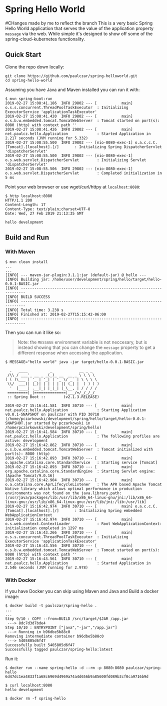 # Spring Hello World
#CHanges made by me to reflect the branch
This is a very basic Spring Hello World application that serves the value of the application property `message` via the web. While simple it's designed to show off some of the spring-cloud-kubernetes functionality.

## Quick Start

Clone the repo down locally:

```console
git clone https://github.com/paulczar/spring-helloworld.git
cd spring-hello-world
```

Assuming you have Java and Maven installed you can run it with:

```console
$ mvn spring-boot:run
2019-02-27 15:08:41.186  INFO 29802 --- [           main] o.s.s.concurrent.ThreadPoolTaskExecutor  : Initializing ExecutorService 'applicationTaskExecutor'
2019-02-27 15:08:41.420  INFO 29802 --- [           main] o.s.b.w.embedded.tomcat.TomcatWebServer  : Tomcat started on port(s): 8080 (http) with context path ''
2019-02-27 15:08:41.426  INFO 29802 --- [           main] net.paulcz.hello.Application             : Started Application in 2.217 seconds (JVM running for 5.332)
2019-02-27 15:08:55.500  INFO 29802 --- [nio-8080-exec-1] o.a.c.c.C.[Tomcat].[localhost].[/]       : Initializing Spring DispatcherServlet 'dispatcherServlet'
2019-02-27 15:08:55.500  INFO 29802 --- [nio-8080-exec-1] o.s.web.servlet.DispatcherServlet        : Initializing Servlet 'dispatcherServlet'
2019-02-27 15:08:55.506  INFO 29802 --- [nio-8080-exec-1] o.s.web.servlet.DispatcherServlet        : Completed initialization in 5 ms
```

Point your web browser or use wget/curl/httpy at `localhost:8080`:

```console
$ http localhost:8080
HTTP/1.1 200
Content-Length: 17
Content-Type: text/plain;charset=UTF-8
Date: Wed, 27 Feb 2019 21:13:35 GMT

hello development
```

## Build and Run

### With Maven

```console
$ mvn clean install
...
...
[INFO] --- maven-jar-plugin:3.1.1:jar (default-jar) @ hello ---
[INFO] Building jar: /home/user/development/spring/hello/target/hello-0.0.1-BASIC.jar
[INFO] ------------------------------------------------------------------------
[INFO] BUILD SUCCESS
[INFO] ------------------------------------------------------------------------
[INFO] Total time: 3.238 s
[INFO] Finished at: 2019-02-27T15:15:42-06:00
[INFO] ------------------------------------------------------------------------
```

Then you can run it like so:

> Note: the `MESSAGE` environment variable is not neccesary, but is instead showing that you can change the `message` property to get a different response when accessing the application.

```console
$ MESSAGE="hello world" java -jar target/hello-0.0.1-BASIC.jar

  .   ____          _            __ _ _
 /\\ / ___'_ __ _ _(_)_ __  __ _ \ \ \ \
( ( )\___ | '_ | '_| | '_ \/ _` | \ \ \ \
 \\/  ___)| |_)| | | | | || (_| |  ) ) ) )
  '  |____| .__|_| |_|_| |_\__, | / / / /
 =========|_|==============|___/=/_/_/_/
 :: Spring Boot ::        (v2.1.3.RELEASE)

2019-02-27 15:16:41.581  INFO 30710 --- [           main] net.paulcz.hello.Application             : Starting Application v0.0.1-SNAPSHOT on paulczar with PID 30710 (/home/pczarkowski/development/spring/hello/target/hello-0.0.1-SNAPSHOT.jar started by pczarkowski in /home/pczarkowski/development/spring/hello)
2019-02-27 15:16:41.584  INFO 30710 --- [           main] net.paulcz.hello.Application             : The following profiles are active: development
2019-02-27 15:16:42.862  INFO 30710 --- [           main] o.s.b.w.embedded.tomcat.TomcatWebServer  : Tomcat initialized with port(s): 8080 (http)
2019-02-27 15:16:42.893  INFO 30710 --- [           main] o.apache.catalina.core.StandardService   : Starting service [Tomcat]
2019-02-27 15:16:42.893  INFO 30710 --- [           main] org.apache.catalina.core.StandardEngine  : Starting Servlet engine: [Apache Tomcat/9.0.16]
2019-02-27 15:16:42.904  INFO 30710 --- [           main] o.a.catalina.core.AprLifecycleListener   : The APR based Apache Tomcat Native library which allows optimal performance in production environments was not found on the java.library.path: [/usr/java/packages/lib:/usr/lib/x86_64-linux-gnu/jni:/lib/x86_64-linux-gnu:/usr/lib/x86_64-linux-gnu:/usr/lib/jni:/lib:/usr/lib]
2019-02-27 15:16:42.974  INFO 30710 --- [           main] o.a.c.c.C.[Tomcat].[localhost].[/]       : Initializing Spring embedded WebApplicationContext
2019-02-27 15:16:42.974  INFO 30710 --- [           main] o.s.web.context.ContextLoader            : Root WebApplicationContext: initialization completed in 1297 ms
2019-02-27 15:16:43.266  INFO 30710 --- [           main] o.s.s.concurrent.ThreadPoolTaskExecutor  : Initializing ExecutorService 'applicationTaskExecutor'
2019-02-27 15:16:43.556  INFO 30710 --- [           main] o.s.b.w.embedded.tomcat.TomcatWebServer  : Tomcat started on port(s): 8080 (http) with context path ''
2019-02-27 15:16:43.561  INFO 30710 --- [           main] net.paulcz.hello.Application             : Started Application in 2.546 seconds (JVM running for 2.978)

```

### With Docker

If you have Docker you can skip using Maven and Java and Build a docker image:

```console
$ docker build -t paulczar/spring-hello .
...
...
Step 9/10 : COPY --from=BUILD /src/target/$JAR /app.jar
 ---> 8dc7d3d7bde4
Step 10/10 : ENTRYPOINT ["java","-jar","/app.jar"]
 ---> Running in b96dbe5b88c0
Removing intermediate container b96dbe5b88c0
 ---> 5405805d6f47
Successfully built 5405805d6f47
Successfully tagged paulczar/spring-hello:latest
```

Run it:

```console
$ docker run --name spring-hello -d --rm -p 8080:8080 paulczar/spring-hello
6d47dc1ea4833f1a68c6969d4969a74a4d656b9a85600fd089b3cf0ca9716b9d

$ curl localhost:8080
hello development

$ docker rm -f spring-hello
```
